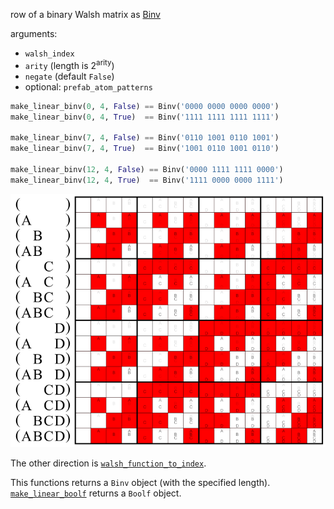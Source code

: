 row of a binary Walsh matrix as [Binv](../../binv)

arguments:
* `walsh_index`
* `arity` (length is 2<sup>arity</sup>)
* `negate` (default `False`)
* optional: `prefab_atom_patterns`

```python
make_linear_binv(0, 4, False) == Binv('0000 0000 0000 0000')
make_linear_binv(0, 4, True)  == Binv('1111 1111 1111 1111')

make_linear_binv(7, 4, False) == Binv('0110 1001 0110 1001')
make_linear_binv(7, 4, True)  == Binv('1001 0110 1001 0110')

make_linear_binv(12, 4, False) == Binv('0000 1111 1111 0000')
make_linear_binv(12, 4, True)  == Binv('1111 0000 0000 1111')
```

<a href="https://commons.wikimedia.org/wiki/File:Multigrade_operator_XOR.svg" width="300px">
    <img src="../../_img/Multigrade_operator_XOR.svg">
</a>

The other direction is [`walsh_function_to_index`](../walsh_function_to_index).

This functions returns a `Binv` object (with the specified length).<br>
[`make_linear_boolf`](../make_linear_boolf) returns a `Boolf` object.
